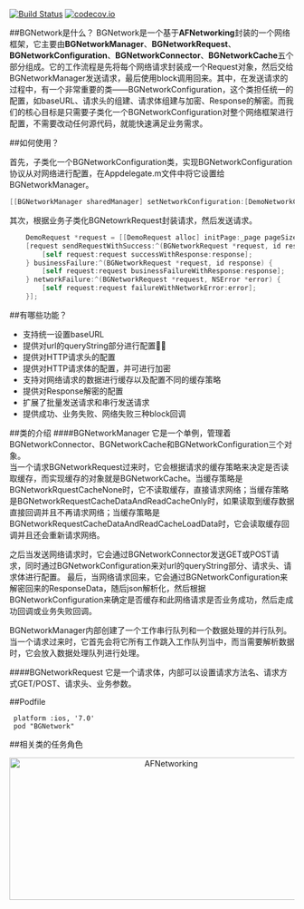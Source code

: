 [![Build Status](https://travis-ci.org/liuchungui/BGNetwork.svg?branch=dev)](https://travis-ci.org/liuchungui/BGNetwork)
[![codecov.io](https://codecov.io/github/liuchungui/BGNetwork/coverage.svg?branch=dev)](https://codecov.io/github/liuchungui/BGNetwork?branch=dev)

##BGNetwork是什么？
BGNetwork是一个基于**AFNetworking**封装的一个网络框架，它主要由**BGNetworkManager**、**BGNetworkRequest**、**BGNetworkConfiguration**、**BGNetworkConnector**、**BGNetworkCache**五个部分组成。它的工作流程是先将每个网络请求封装成一个Request对象，然后交给BGNetworkManager发送请求，最后使用block调用回来。其中，在发送请求的过程中，有一个非常重要的类——BGNetworkConfiguration，这个类担任统一的配置，如baseURL、请求头的组建、请求体组建与加密、Response的解密。而我们的核心目标是只需要子类化一个BGNetworkConfiguration对整个网络框架进行配置，不需要改动任何源代码，就能快速满足业务需求。



##如何使用？

首先，子类化一个BGNetworkConfiguration类，实现BGNetworkConfiguration协议从对网络进行配置，在Appdelegate.m文件中将它设置给BGNetworkManager。   
```objective-c
[[BGNetworkManager sharedManager] setNetworkConfiguration:[DemoNetworkConfiguration configuration]];
```

其次，根据业务子类化BGNetowrkRequest封装请求，然后发送请求。   

```objective-c
    DemoRequest *request = [[DemoRequest alloc] initPage:_page pageSize:_pageSize];
    [request sendRequestWithSuccess:^(BGNetworkRequest *request, id response) {
        [self request:request successWithResponse:response];
    } businessFailure:^(BGNetworkRequest *request, id response) {
        [self request:request businessFailureWithResponse:response];
    } networkFailure:^(BGNetworkRequest *request, NSError *error) {
        [self request:request failureWithNetworkError:error];
    }];
```

##有哪些功能？
* 支持统一设置baseURL
* 提供对url的queryString部分进行配置
* 提供对HTTP请求头的配置
* 提供对HTTP请求体的配置，并可进行加密
* 支持对网络请求的数据进行缓存以及配置不同的缓存策略
* 提供对Response解密的配置
* 扩展了批量发送请求和串行发送请求
* 提供成功、业务失败、网络失败三种block回调

##类的介绍
####BGNetworkManager
它是一个单例，管理着BGNetworkConnector、BGNetworkCache和BGNetworkConfiguration三个对象。    
当一个请求BGNetworkRequest过来时，它会根据请求的缓存策略来决定是否读取缓存，而实现缓存的对象就是BGNetworkCache。当缓存策略是BGNetworkRquestCacheNone时，它不读取缓存，直接请求网络；当缓存策略是BGNetworkRequestCacheDataAndReadCacheOnly时，如果读取到缓存数据直接回调并且不再请求网络；当缓存策略是BGNetworkRequestCacheDataAndReadCacheLoadData时，它会读取缓存回调并且还会重新请求网络。

之后当发送网络请求时，它会通过BGNetworkConnector发送GET或POST请求，同时通过BGNetworkConfiguration来对url的queryString部分、请求头、请求体进行配置。
最后，当网络请求回来，它会通过BGNetworkConfiguration来解密回来的ResponseData，随后json解析化，然后根据BGNetworkConfiguration来确定是否缓存和此网络请求是否业务成功，然后走成功回调或业务失败回调。    

BGNetworkManager内部创建了一个工作串行队列和一个数据处理的并行队列。当一个请求过来时，它首先会将它所有工作跳入工作队列当中，而当需要解析数据时，它会放入数据处理队列进行处理。

####BGNetworkRequest
它是一个请求体，内部可以设置请求方法名、请求方式GET/POST、请求头、业务参数。



##Podfile
```
 platform :ios, '7.0'
 pod "BGNetwork"
 ```


##相关类的任务角色
<p align="center" >
  <img src="https://raw.githubusercontent.com/chunguiLiu/BGNetwork/master/assets/architecture.png" alt="AFNetworking" title="AFNetworking" height=251 width = 556>
</p>
